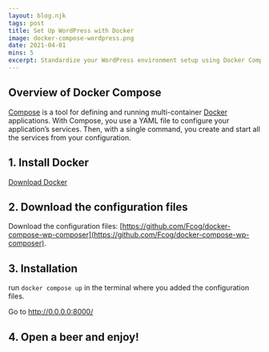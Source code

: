 ```yaml
---
layout: blog.njk
tags: post
title: Set Up WordPress with Docker
image: docker-compose-wordpress.png
date: 2021-04-01
mins: 5
excerpt: Standardize your WordPress environment setup using Docker Compose.
---
```


## Overview of Docker Compose
[Compose](https://docs.docker.com/compose) is a tool for defining and running multi-container [Docker](https://docs.docker.com/compose) applications. With Compose, you use a YAML file to configure your application’s services. Then, with a single command, you create and start all the services from your configuration.

## 1. Install Docker
[Download Docker](https://www.docker.com/products/docker-desktop) 

## 2. Download the configuration files
Download the configuration files: [https://github.com/Fcog/docker-compose-wp-composer](https://github.com/Fcog/docker-compose-wp-composer).

## 3. Installation
run ``docker compose up`` in the terminal where you added the configuration files.

Go to http://0.0.0.0:8000/

## 4. Open a beer and enjoy!